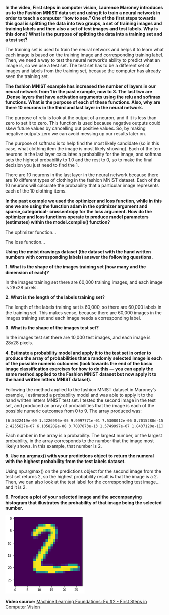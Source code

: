 **In the video, First steps in computer vision, Laurence Maroney introduces us to the Fashion MNIST data set and using it to train a neural network in order to teach a computer “how to see.” One of the first steps towards this goal is splitting the data into two groups, a set of training images and training labels and then also a set of test images and test labels. Why is this done? What is the purpose of splitting the data into a training set and a test set?**

The training set is used to train the neural network and helps it to learn what each image is based on the training image and corresponding training label. Then, we need a way to test the neural network’s ability to predict what an image is, so we use a test set. The test set has to be a different set of images and labels from the training set, because the computer has already seen the training set.   

**The fashion MNIST example has increased the number of layers in our neural network from 1 in the past example, now to 3. The last two are .Dense layers that have activation arguments using the relu and softmax functions. What is the purpose of each of these functions. Also, why are there 10 neurons in the third and last layer in the neural network.**

The purpose of relu is look at the output of a neuron, and if it is less than zero to set it to zero. This function is used because negative outputs could skew future values by cancelling out positive values. So, by making negative outputs zero we can avoid messing up our results later on. 

The purpose of softmax is to help find the most likely candidate (so in this case, what clothing item the image is most likely showing). Each of the ten neurons in the last layer calculates a probability for the image, and softmax sets the highest probability to 1.0 and the rest to 0, so to make the final decision you just need to find the 1.  

There are 10 neurons in the last layer in the neural network because there are 10 different types of clothing in the fashion MNIST dataset. Each of the 10 neurons will calculate the probability that a particular image represents each of the 10 clothing items. 

**In the past example we used the optimizer and loss function, while in this one we are using the function adam in the optimizer argument and sparse_categorical- crossentropy for the loss argument. How do the optimizer and loss functions operate to produce model parameters (estimates) within the model.compile() function?**

The optimizer function...

The loss function...

**Using the mnist drawings dataset (the dataset with the hand written numbers with corresponding labels) answer the following questions.**

**1. What is the shape of the images training set (how many and the dimension of each)?**

In the images training set there are 60,000 training images, and each image is 28x28 pixels.

**2. What is the length of the labels training set?**

The length of the labels training set is 60,000, so there are 60,000 labels in the training set. This makes sense, because there are 60,000 images in the images training set and each image needs a corresponding label.

**3. What is the shape of the images test set?**

In the images test set there are 10,000 test images, and each image is 28x28 pixels. 

**4. Estimate a probability model and apply it to the test set in order to produce the array of probabilities that a randomly selected image is each of the possible numeric outcomes (look towards the end of the basic image classification exercises for how to do this — you can apply the same method applied to the Fashion MNIST dataset but now apply it to the hand written letters MNIST dataset).**

Following the method applied to the fashion MNIST dataset in Maroney’s example, I estimated a probability model and was able to apply it to the hand written letters MNIST test set. I tested the second image in the test set, and produced an array of probabilities that the image is each of the possible numeric outcomes from 0 to 9. The array produced was:
```
[6.5622419e-09 1.4226996e-05 9.9997771e-01 7.5308012e-06 8.7015280e-15 2.4255627e-07 6.1058209e-08 3.7087873e-13 1.5749997e-07 1.8437120e-11]
 ```
Each number in the array is a probability. The largest number, or the largest probability, in the array corresponds to the number that the image most likely shows. In this example, that number is 2. 

**5. Use np.argmax() with your predictions object to return the numeral with the highest probability from the test labels dataset.**

Using np.argmax() on the predictions object for the second image from the test set returns 2, so the highest probability result is that the image is a 2. Then, we can also look at the test label for the corresponding test image... and it is 2.  

**6. Produce a plot of your selected image and the accompanying histogram that illustrates the probability of that image being the selected number.**

![](two_image_plot.png)


**Video source:** [Machine Learning Foundations: Ep #2 - First Steps in Computer Vision](https://www.youtube.com/watch?v=j-35y1M9rRU)

